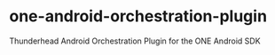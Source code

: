 # one-android-orchestration-plugin
Thunderhead Android Orchestration Plugin for the ONE Android SDK
